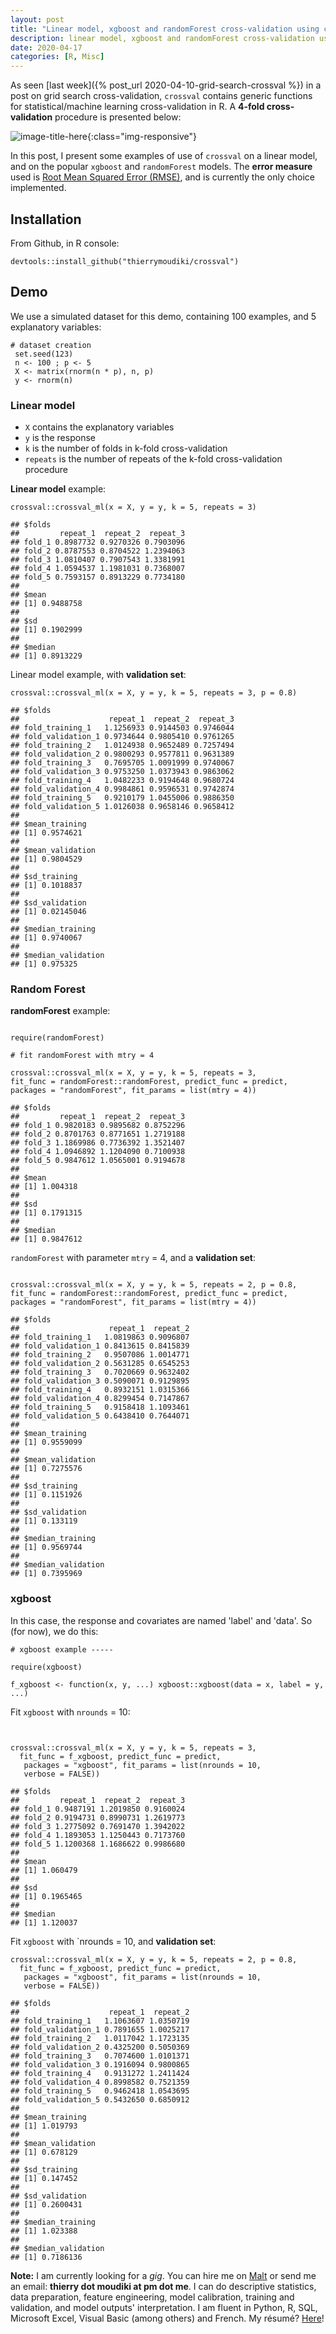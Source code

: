 ```yaml
---
layout: post
title: "Linear model, xgboost and randomForest cross-validation using crossval::crossval_ml"
description: linear model, xgboost and randomForest cross-validation using crossval::crossval_ml
date: 2020-04-17
categories: [R, Misc]
---
```


As seen [last week]({% post_url 2020-04-10-grid-search-crossval %}) in a post on grid search cross-validation, `crossval` contains generic functions for statistical/machine learning cross-validation in R. A __4-fold cross-validation__ procedure is presented below:

![image-title-here]({{base}}/images/2020-04-17/2020-04-17-image1.png){:class="img-responsive"}

In this post, I  present some examples of use of `crossval` on a linear model, and on the popular `xgboost` and `randomForest` models. The __error measure__ used is [Root Mean Squared Error (RMSE)](https://en.wikipedia.org/wiki/Mean_squared_error), and is currently the only choice implemented. 

## Installation

From Github, in R console:

```{r}
devtools::install_github("thierrymoudiki/crossval")
```

## Demo

We use a simulated dataset for this demo, containing 100 examples, and 5 explanatory variables: 

```{r}
# dataset creation
 set.seed(123)
 n <- 100 ; p <- 5
 X <- matrix(rnorm(n * p), n, p)
 y <- rnorm(n)
```

### Linear model 

- `X` contains the explanatory variables
- `y` is the response
- `k` is the number of folds in k-fold cross-validation
- `repeats` is the number of repeats of the k-fold cross-validation procedure


__Linear model__ example:

```{r}
crossval::crossval_ml(x = X, y = y, k = 5, repeats = 3)
```
```
## $folds
##         repeat_1  repeat_2  repeat_3
## fold_1 0.8987732 0.9270326 0.7903096
## fold_2 0.8787553 0.8704522 1.2394063
## fold_3 1.0810407 0.7907543 1.3381991
## fold_4 1.0594537 1.1981031 0.7368007
## fold_5 0.7593157 0.8913229 0.7734180
## 
## $mean
## [1] 0.9488758
## 
## $sd
## [1] 0.1902999
## 
## $median
## [1] 0.8913229
```

Linear model example, with __validation set__: 

```{r}
crossval::crossval_ml(x = X, y = y, k = 5, repeats = 3, p = 0.8)
```

```
## $folds
##                    repeat_1  repeat_2  repeat_3
## fold_training_1   1.1256933 0.9144503 0.9746044
## fold_validation_1 0.9734644 0.9805410 0.9761265
## fold_training_2   1.0124938 0.9652489 0.7257494
## fold_validation_2 0.9800293 0.9577811 0.9631389
## fold_training_3   0.7695705 1.0091999 0.9740067
## fold_validation_3 0.9753250 1.0373943 0.9863062
## fold_training_4   1.0482233 0.9194648 0.9680724
## fold_validation_4 0.9984861 0.9596531 0.9742874
## fold_training_5   0.9210179 1.0455006 0.9886350
## fold_validation_5 1.0126038 0.9658146 0.9658412
## 
## $mean_training
## [1] 0.9574621
## 
## $mean_validation
## [1] 0.9804529
## 
## $sd_training
## [1] 0.1018837
## 
## $sd_validation
## [1] 0.02145046
## 
## $median_training
## [1] 0.9740067
## 
## $median_validation
## [1] 0.975325
```

### Random Forest

__randomForest__ example: 

```{r}

require(randomForest)

# fit randomForest with mtry = 4

crossval::crossval_ml(x = X, y = y, k = 5, repeats = 3,
fit_func = randomForest::randomForest, predict_func = predict,
packages = "randomForest", fit_params = list(mtry = 4))
```
```
## $folds
##         repeat_1  repeat_2  repeat_3
## fold_1 0.9820183 0.9895682 0.8752296
## fold_2 0.8701763 0.8771651 1.2719188
## fold_3 1.1869986 0.7736392 1.3521407
## fold_4 1.0946892 1.1204090 0.7100938
## fold_5 0.9847612 1.0565001 0.9194678
## 
## $mean
## [1] 1.004318
## 
## $sd
## [1] 0.1791315
## 
## $median
## [1] 0.9847612
```

`randomForest` with parameter `mtry` = 4, and a __validation set__: 

```{r}

crossval::crossval_ml(x = X, y = y, k = 5, repeats = 2, p = 0.8,
fit_func = randomForest::randomForest, predict_func = predict,
packages = "randomForest", fit_params = list(mtry = 4))
```
```
## $folds
##                    repeat_1  repeat_2
## fold_training_1   1.0819863 0.9096807
## fold_validation_1 0.8413615 0.8415839
## fold_training_2   0.9507086 1.0014771
## fold_validation_2 0.5631285 0.6545253
## fold_training_3   0.7020669 0.9632402
## fold_validation_3 0.5090071 0.9129895
## fold_training_4   0.8932151 1.0315366
## fold_validation_4 0.8299454 0.7147867
## fold_training_5   0.9158418 1.1093461
## fold_validation_5 0.6438410 0.7644071
## 
## $mean_training
## [1] 0.9559099
## 
## $mean_validation
## [1] 0.7275576
## 
## $sd_training
## [1] 0.1151926
## 
## $sd_validation
## [1] 0.133119
## 
## $median_training
## [1] 0.9569744
## 
## $median_validation
## [1] 0.7395969
```

### xgboost

In this case, the response and covariates are named 'label' and 'data'. So (for now), we do this:

```{r}
# xgboost example -----

require(xgboost)

f_xgboost <- function(x, y, ...) xgboost::xgboost(data = x, label = y, ...)
```

Fit `xgboost` with `nrounds` = 10:

```{r}


crossval::crossval_ml(x = X, y = y, k = 5, repeats = 3,
  fit_func = f_xgboost, predict_func = predict,
   packages = "xgboost", fit_params = list(nrounds = 10,
   verbose = FALSE))
```
```
## $folds
##         repeat_1  repeat_2  repeat_3
## fold_1 0.9487191 1.2019850 0.9160024
## fold_2 0.9194731 0.8990731 1.2619773
## fold_3 1.2775092 0.7691470 1.3942022
## fold_4 1.1893053 1.1250443 0.7173760
## fold_5 1.1200368 1.1686622 0.9986680
## 
## $mean
## [1] 1.060479
## 
## $sd
## [1] 0.1965465
## 
## $median
## [1] 1.120037
```

Fit `xgboost` with `nrounds = 10, and __validation set__:

```{r}
crossval::crossval_ml(x = X, y = y, k = 5, repeats = 2, p = 0.8,
  fit_func = f_xgboost, predict_func = predict,
   packages = "xgboost", fit_params = list(nrounds = 10,
   verbose = FALSE))
```
```
## $folds
##                    repeat_1  repeat_2
## fold_training_1   1.1063607 1.0350719
## fold_validation_1 0.7891655 1.0025217
## fold_training_2   1.0117042 1.1723135
## fold_validation_2 0.4325200 0.5050369
## fold_training_3   0.7074600 1.0101371
## fold_validation_3 0.1916094 0.9800865
## fold_training_4   0.9131272 1.2411424
## fold_validation_4 0.8998582 0.7521359
## fold_training_5   0.9462418 1.0543695
## fold_validation_5 0.5432650 0.6850912
## 
## $mean_training
## [1] 1.019793
## 
## $mean_validation
## [1] 0.678129
## 
## $sd_training
## [1] 0.147452
## 
## $sd_validation
## [1] 0.2600431
## 
## $median_training
## [1] 1.023388
## 
## $median_validation
## [1] 0.7186136
```

__Note:__ I am currently looking for a _gig_. You can hire me on [Malt](https://www.malt.fr/profile/thierrymoudiki) or send me an email: __thierry dot moudiki at pm dot me__. I can do descriptive statistics, data preparation, feature engineering, model calibration, training and validation, and model outputs' interpretation. I am fluent in Python, R, SQL, Microsoft Excel, Visual Basic (among others) and French. My résumé? [Here]({{base}}/cv/thierry-moudiki.pdf)!

